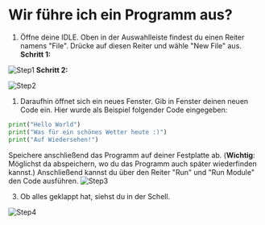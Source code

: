 # Wir führe ich ein Programm aus?

1) Öffne deine IDLE. Oben in der Auswahlleiste findest du einen Reiter namens "File". Drücke auf diesen Reiter und wähle "New File" aus.
__Schritt 1:__

![Step1](../../Bilder/Einrichtung/programm_aus%C3%BChren1.png)
__Schritt 2:__

![Step2](../../Bilder/Einrichtung/programm_aus%C3%BChren2.png)

1) Daraufhin öffnet sich ein neues Fenster. Gib in Fenster deinen neuen Code ein. Hier wurde als Beispiel folgender Code eingegeben: 
```python
print("Hello World")
print("Was für ein schönes Wetter heute :)")
print("Auf Wiedersehen!")
```

Speichere anschließend das Programm auf deiner Festplatte ab. (__Wichtig__: Möglichst da abspeichern, wo du das Programm auch später wiederfinden kannst.) Anschließend kannst du über den Reiter "Run" und "Run Module" den Code ausführen.
![Step3](../../Bilder/Einrichtung/programm_aus%C3%BChren3.png)

3) Ob alles geklappt hat, siehst du in der Schell.

![Step4](../../Bilder/Einrichtung/programm_aus%C3%BChren4.png)




